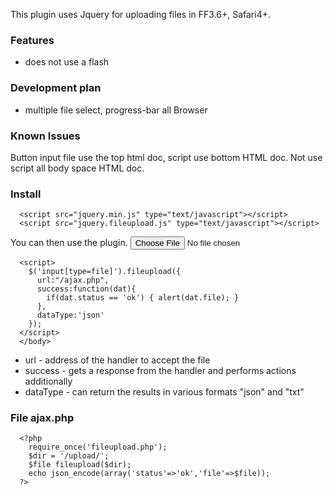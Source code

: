 This plugin uses Jquery for uploading files in FF3.6+, Safari4+.

### Features ###
* does not use a flash

### Development plan ###
* multiple file select, progress-bar all Browser

### Known Issues ###
Button input file use the top html doc, script use bottom HTML doc. Not use script all body space HTML doc.
	
### Install ###

      <script src="jquery.min.js" type="text/javascript"></script>
      <script src="jquery.fileupload.js" type="text/javascript"></script>

You can then use the plugin.
      <body>
      <input type="file">

      <script>
        $('input[type=file]').fileupload({
          url:"/ajax.php",
          success:function(dat){
            if(dat.status == 'ok') { alert(dat.file); }
          },
          dataType:'json'
        });
      </script>
      </body>

* url - address of the handler to accept the file
* success - gets a response from the handler and performs actions additionally
* dataType - can return the results in various formats "json" and "txt"

### File ajax.php ###

      <?php
        require_once('fileupload.php');
        $dir = '/upload/';
        $file fileupload($dir);
        echo json_encode(array('status'=>'ok','file'=>$file));
      ?>
